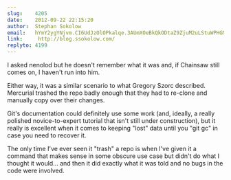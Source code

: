 ```yaml
---
slug:    4205
date:    2012-09-22 22:15:20
author:  Stephan Sokolow
email:   hYmY2ygYNjvm.CI6UdJzOlOPkalqe.3AUmXOeBkQkODtaZ9ZjuM2uLStuWPHGMdNhWkLcE7frh
link:     http://blog.ssokolow.com/
replyto: 4199
---
```


I asked nenolod but he doesn't remember what it was and, if Chainsaw
still comes on, I haven't run into him.

Either way, it was a similar scenario to what Gregory Szorc described.
Mercurial trashed the repo badly enough that they had to re-clone and
manually copy over their changes.

Git's documentation could definitely use some work (and, ideally, a
really polished novice-to-expert tutorial that isn't still under
construction), but it really is excellent when it comes to keeping
"lost" data until you "git gc" in case you need to recover it.

The only time I've ever seen it "trash" a repo is when I've given it a
command that makes sense in some obscure use case but didn't do what I
thought it would... and then it did exactly what it was told and no
bugs in the code were involved.
